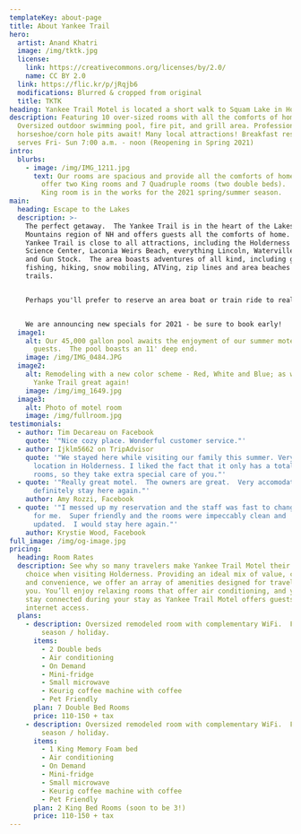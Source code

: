 ```yaml
---
templateKey: about-page
title: About Yankee Trail
hero:
  artist: Anand Khatri
  image: /img/tktk.jpg
  license:
    link: https://creativecommons.org/licenses/by/2.0/
    name: CC BY 2.0
  link: https://flic.kr/p/jRqjb6
  modifications: Blurred & cropped from original
  title: TKTK
heading: Yankee Trail Motel is located a short walk to Squam Lake in Holderness, NH
description: Featuring 10 over-sized rooms with all the comforts of home.
  Oversized outdoor swimming pool, fire pit, and grill area. Professional
  horseshoe/corn hole pits await! Many local attractions! Breakfast restaurant
  serves Fri- Sun 7:00 a.m. - noon (Reopening in Spring 2021)
intro:
  blurbs:
    - image: /img/IMG_1211.jpg
      text: Our rooms are spacious and provide all the comforts of home. We currently
        offer two King rooms and 7 Quadruple rooms (two double beds).  A third
        King room is in the works for the 2021 spring/summer season.
main:
  heading: Escape to the Lakes
  description: >-
    The perfect getaway.  The Yankee Trail is in the heart of the Lakes and
    Mountains region of NH and offers guests all the comforts of home.  The
    Yankee Trail is close to all attractions, including the Holderness Natural
    Science Center, Laconia Weirs Beach, everything Lincoln, Waterville Valley
    and Gun Stock.  The area boasts adventures of all kind, including golf,
    fishing, hiking, snow mobiling, ATVing, zip lines and area beaches and local
    trails.


    Perhaps you'll prefer to reserve an area boat or train ride to really take in the sights!  We are the perfect location for being near it all, but not in it all; allowing you to participate and to take a break when you need one!  We are a perfect location for Winnepesauki Fishing and Pond Hockey Tournaments, as well as for Laconia's bike week.  Gather your friends and family and come enjoy all the Yankee Trail has to offer.  


    We are announcing new specials for 2021 - be sure to book early!
  image1:
    alt: Our 45,000 gallon pool awaits the enjoyment of our summer motel
      guests.  The pool boasts an 11' deep end.
    image: /img/IMG_0484.JPG
  image2:
    alt: Remodeling with a new color scheme - Red, White and Blue; as we make The
      Yanke Trail great again!
    image: /img/img_1649.jpg
  image3:
    alt: Photo of motel room
    image: /img/fullroom.jpg
testimonials:
  - author: Tim Decareau on Facebook
    quote: '"Nice cozy place. Wonderful customer service."'
  - author: Ijklm5662 on TripAdvisor
    quote: '"We stayed here while visiting our family this summer. Very convenient
      location in Holderness. I liked the fact that it only has a total of 10
      rooms, so they take extra special care of you."'
  - quote: '"Really great motel.  The owners are great.  Very accomodating.  I will
      definitely stay here again."'
    author: Amy Rozzi, Facebook
  - quote: '"I messed up my reservation and the staff was fast to change the date
      for me.  Super friendly and the rooms were impeccably clean and
      updated.  I would stay here again."'
    author: Krystie Wood, Facebook
full_image: /img/og-image.jpg
pricing:
  heading: Room Rates
  description: See why so many travelers make Yankee Trail Motel their motel of
    choice when visiting Holderness. Providing an ideal mix of value, comfort
    and convenience, we offer an array of amenities designed for travelers like
    you. You’ll enjoy relaxing rooms that offer air conditioning, and you can
    stay connected during your stay as Yankee Trail Motel offers guests free
    internet access.
  plans:
    - description: Oversized remodeled room with complementary WiFi.  Fee dependent on
        season / holiday.
      items:
        - 2 Double beds
        - Air conditioning
        - On Demand
        - Mini-fridge
        - Small microwave
        - Keurig coffee machine with coffee
        - Pet Friendly
      plan: 7 Double Bed Rooms
      price: 110-150 + tax
    - description: Oversized remodeled room with complementary WiFi.  Fee dependent on
        season / holiday.
      items:
        - 1 King Memory Foam bed
        - Air conditioning
        - On Demand
        - Mini-fridge
        - Small microwave
        - Keurig coffee machine with coffee
        - Pet Friendly
      plan: 2 King Bed Rooms (soon to be 3!)
      price: 110-150 + tax
---
```

